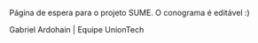 Página de espera para o projeto SUME. O conograma é editável :)

Gabriel Ardohain | Equipe UnionTech

